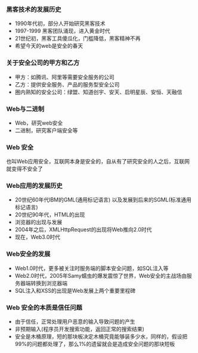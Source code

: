 ### 黑客技术的发展历史

- 1990年代初，部分人开始研究黑客技术
- 1997-1999 黑客团队涌现，进入黄金时代
- 21世纪初，黑客工具傻瓜化，门槛降低，黑客精神不再
- 希望今天的web是安全的春天

### 关于安全公司的甲方和乙方

- 甲方：如腾讯、阿里等需要安全服务的公司
- 乙方：提供安全服务、产品的服务型安全公司
- 圈内熟知的安全公司：绿盟、知道创宇、安天、启明星辰、安恒、天融信

### Web与二进制

- Web，研究web安全
- 二进制，研究客户端安全等


### Web 安全

也叫Web应用安全，互联网本身是安全的，自从有了研究安全的人之后，互联网就变得不安全了

### Web应用的发展历史

- 20世纪60年代IBM的GML(通用标记语言) 以及发展到后来的SGML(标准通用标记语言)
- 20世纪90年代，HTML的出现
- 浏览器的出现与发展
- 2004年之后，XMLHttpRequest的出现将Web推向2.0时代
- 现在，Web3.0时代

### Web安全的发展

- Web1.0时代，更多被关注时服务端的脚本安全问题，如SQL注入等
- Web2.0时代，2005年Samy蠕虫的爆发震惊了世界，Web安全的主战场由服务器端转换到浏览器端
- SQL注入和XSS的出现是Web发展上两个重要里程碑


### Web 安全的本质是信任问题

- 由于信任，正常处理用户恶意的输入导致问题的产生
- 非预期输入(程序员开发搜索功能，返回正常的搜索结果)
- 安全是木桶原理，短的那块板决定木桶究竟能够装多少水，同样的，假设把99%的问题都处理了，那么1%的遗留就会是造成安全问题的那块短板
